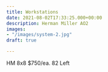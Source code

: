 ```yaml
---
title: Workstations
date: 2021-08-02T17:33:25.000+00:00
description: Herman Miller AO2
images:
- "/images/system-2.jpg"
draft: true

---
```

HM 8x8 $750/ea. 82 Left